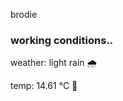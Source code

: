 brodie

<!--weather_start-->
### working conditions..

weather: light rain 🌧️

temp: 14.61 °C 👕

<!--weather_end-->
